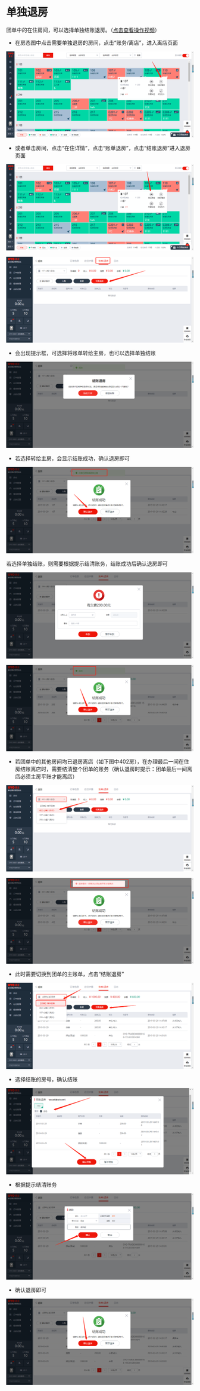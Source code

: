 # 单独退房

团单中的在住房间，可以选择单独结账退房。（[点击查看操作视频](http://crs-pms-vidio.oss-cn-beijing.aliyuncs.com/%E9%80%90%E4%B8%80%E9%80%80%E6%88%BF.mp4)）

* 在房态图中点击需要单独退房的房间，点击“账务/离店”，进入离店页面

![](../../../.gitbook/assets/image%20%28612%29.png)

* 或者单击房间，点击“在住详情”，点击“账单退房”，点击“结账退房”进入退房页面

![](../../../.gitbook/assets/image%20%28354%29.png)

![](../../../.gitbook/assets/image%20%28143%29.png)

* 会出现提示框，可选择将账单转给主房，也可以选择单独结账

![](../../../.gitbook/assets/image%20%2821%29.png)

* 若选择转给主房，会显示结账成功，确认退房即可

![](../../../.gitbook/assets/image%20%28506%29.png)

若选择单独结账，则需要根据提示结清账务，结账成功后确认退房即可

![](../../../.gitbook/assets/image%20%28613%29.png)

![](../../../.gitbook/assets/image%20%28522%29.png)

* 若团单中的其他房间均已退房离店（如下图中402房），在办理最后一间在住房结账离店时，需要结清整个团单的账务（确认退房时提示：团单最后一间离店必须主房平账才能离店）

![](../../../.gitbook/assets/image%20%28353%29.png)

![](../../../.gitbook/assets/image%20%28363%29.png)

* 此时需要切换到团单的主账单，点击“结账退房”

![](../../../.gitbook/assets/image%20%28453%29.png)

* 选择结账的房号，确认结账

![](../../../.gitbook/assets/image%20%28552%29.png)

* 根据提示结清账务

![](../../../.gitbook/assets/image%20%28442%29.png)

* 确认退房即可

![](../../../.gitbook/assets/image%20%28318%29.png)



